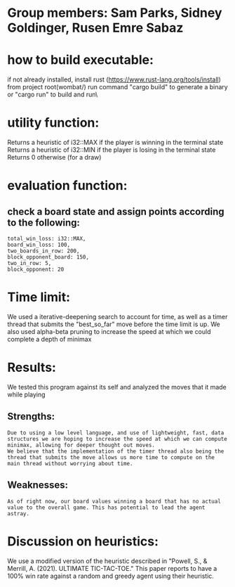 # Group members: Sam Parks, Sidney Goldinger, Rusen Emre Sabaz

# how to build executable:
if not already installed, install rust (https://www.rust-lang.org/tools/install)
from project root(wombat/) run command "cargo build" to generate a binary or "cargo run" to build and run\

# utility function:
Returns a heuristic of i32::MAX if the player is winning in the terminal state
Returns a heuristic of i32::MIN if the player is losing in the terminal state
Returns 0 otherwise (for a draw)

# evaluation function:
## check a board state and assign points according to the following:
    total_win_loss: i32::MAX,
    board_win_loss: 100,
    two_boards_in_row: 200,
    block_opponent_board: 150,
    two_in_row: 5,
    block_opponent: 20

# Time limit:
We used a iterative-deepening search to account for time, as well as a timer thread that submits the "best_so_far" move before the time limit is up.
We also used alpha-beta pruning to increase the speed at which we could complete a depth of minimax

# Results:
We tested this program against its self and analyzed the moves that it made while playing
## Strengths:
    Due to using a low level language, and use of lightweight, fast, data structures we are hoping to increase the speed at which we can compute minimax, allowing for deeper thought out moves.
    We believe that the implementation of the timer thread also being the thread that submits the move allows us more time to compute on the main thread without worrying about time.
## Weaknesses:
    As of right now, our board values winning a board that has no actual value to the overall game. This has potential to lead the agent astray.

# Discussion on heuristics:
We use a modified version of the heuristic described in "Powell, S., & Merrill, A. (2021). ULTIMATE TIC-TAC-TOE."
This paper reports to have a 100% win rate against a random and greedy agent using their heuristic.
